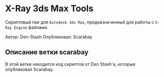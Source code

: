 # X-Ray 3ds Max Tools

Скриптовый пак для `Autodesk 3ds Max`, предназначенный для работы с `X-Ray Engine` файлами.

Автор: Den-Stash
Опубликовал: Scarabay

## Описание ветки scarabay

В этой ветке находится код скриптов от Den Stash'а, которые опубликовал Scarabay.

